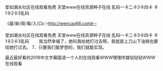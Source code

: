 爱如潮水社区在线观看免费
天堂www在线资源种子在线
乱码一卡二卡3卡四卡
卡1卡2卡3乱码


《最/新/观/看/入/口👉http://wencao66.com》--

爱如潮水社区在线观看免费
天堂www在线资源种子在线
乱码一卡二卡3卡四卡
卡1卡2卡3乱码
　　我当然幸福了，她叫我给她打过去啊，我就是上刀山下油锅也要给她打过去。
	7、只要我们能梦想的，我们就能实现。





最近最好看的2018中文字幕国语一个人的在线观看WWW嘿嘿传媒哒哒哒WWW在线观看
